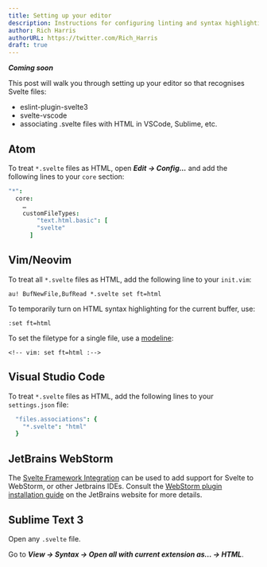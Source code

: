```yaml
---
title: Setting up your editor
description: Instructions for configuring linting and syntax highlighting
author: Rich Harris
authorURL: https://twitter.com/Rich_Harris
draft: true
---
```


*__Coming soon__*

This post will walk you through setting up your editor so that recognises Svelte files:

* eslint-plugin-svelte3
* svelte-vscode
* associating .svelte files with HTML in VSCode, Sublime, etc.

## Atom

To treat `*.svelte` files as HTML, open *__Edit → Config...__* and add the following lines to your `core` section:

```cson
"*":
  core:
    …
    customFileTypes:
	    "text.html.basic": [
        "svelte"
      ]
```

## Vim/Neovim

To treat all `*.svelte` files as HTML, add the following line to your `init.vim`:

```
au! BufNewFile,BufRead *.svelte set ft=html
```

To temporarily turn on HTML syntax highlighting for the current buffer, use:

```
:set ft=html
```

To set the filetype for a single file, use a [modeline](https://vim.fandom.com/wiki/Modeline_magic):

```
<!-- vim: set ft=html :-->
```

## Visual Studio Code

To treat `*.svelte` files as HTML, add the following lines to your `settings.json` file:

```cson
  "files.associations": {
    "*.svelte": "html"
  }
```

## JetBrains WebStorm

The [Svelte Framework Integration](https://plugins.jetbrains.com/plugin/12375-svelte/) can be used to add support for Svelte to WebStorm, or other Jetbrains IDEs. Consult the [WebStorm plugin installation guide](https://www.jetbrains.com/help/webstorm/managing-plugins.html) on the JetBrains website for more details.

## Sublime Text 3

Open any `.svelte` file.

Go to *__View → Syntax → Open all with current extension as... → HTML__*.
